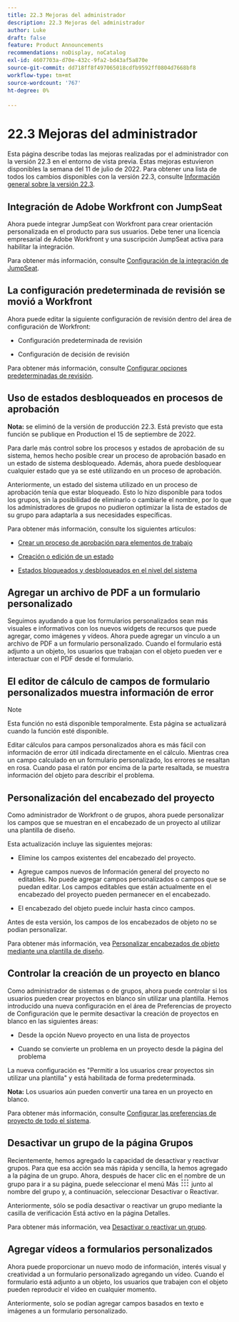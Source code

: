 ```yaml
---
title: 22.3 Mejoras del administrador
description: 22.3 Mejoras del administrador
author: Luke
draft: false
feature: Product Announcements
recommendations: noDisplay, noCatalog
exl-id: 4607703a-d70e-432c-9fa2-bd43af5a870e
source-git-commit: dd718ff8f497065018cdfb9592ff0804d7668bf8
workflow-type: tm+mt
source-wordcount: '767'
ht-degree: 0%

---
```


# 22.3 Mejoras del administrador

Esta página describe todas las mejoras realizadas por el administrador con la versión 22.3 en el entorno de vista previa. Estas mejoras estuvieron disponibles la semana del 11 de julio de 2022. Para obtener una lista de todos los cambios disponibles con la versión 22.3, consulte [Información general sobre la versión 22.3](/help/quicksilver/product-announcements/product-releases/22.3-release-activity/22-3-release-overview.md).

## Integración de Adobe Workfront con JumpSeat

Ahora puede integrar JumpSeat con Workfront para crear orientación personalizada en el producto para sus usuarios. Debe tener una licencia empresarial de Adobe Workfront y una suscripción JumpSeat activa para habilitar la integración.

Para obtener más información, consulte [Configuración de la integración de JumpSeat](/help/quicksilver/administration-and-setup/configure-integrations/configure-jumpseat.md).

## La configuración predeterminada de revisión se movió a Workfront

Ahora puede editar la siguiente configuración de revisión dentro del área de configuración de Workfront:

* Configuración predeterminada de revisión

* Configuración de decisión de revisión

Para obtener más información, consulte [Configurar opciones predeterminadas de revisión](/help/quicksilver/administration-and-setup/manage-workfront/configure-proofing/configure-default-proof-settings.md).

## Uso de estados desbloqueados en procesos de aprobación

**Nota:** se eliminó de la versión de producción 22.3. Está previsto que esta función se publique en Production el 15 de septiembre de 2022.

Para darle más control sobre los procesos y estados de aprobación de su sistema, hemos hecho posible crear un proceso de aprobación basado en un estado de sistema desbloqueado. Además, ahora puede desbloquear cualquier estado que ya se esté utilizando en un proceso de aprobación.

Anteriormente, un estado del sistema utilizado en un proceso de aprobación tenía que estar bloqueado. Esto lo hizo disponible para todos los grupos, sin la posibilidad de eliminarlo o cambiarle el nombre, por lo que los administradores de grupos no pudieron optimizar la lista de estados de su grupo para adaptarla a sus necesidades específicas.

Para obtener más información, consulte los siguientes artículos:

* [Crear un proceso de aprobación para elementos de trabajo](/help/quicksilver/administration-and-setup/customize-workfront/configure-approval-milestone-processes/create-approval-processes.md)

* [Creación o edición de un estado](/help/quicksilver/administration-and-setup/customize-workfront/creating-custom-status-and-priority-labels/create-or-edit-a-status.md)

* [Estados bloqueados y desbloqueados en el nivel del sistema](/help/quicksilver/administration-and-setup/customize-workfront/creating-custom-status-and-priority-labels/lock-or-unlock-a-custom-system-level-status.md)


## Agregar un archivo de PDF a un formulario personalizado

Seguimos ayudando a que los formularios personalizados sean más visuales e informativos con los nuevos widgets de recursos que puede agregar, como imágenes y vídeos. Ahora puede agregar un vínculo a un archivo de PDF a un formulario personalizado. Cuando el formulario está adjunto a un objeto, los usuarios que trabajan con el objeto pueden ver e interactuar con el PDF desde el formulario.

## El editor de cálculo de campos de formulario personalizados muestra información de error

>[!NOTE]
>
>Esta función no está disponible temporalmente. Esta página se actualizará cuando la función esté disponible.

Editar cálculos para campos personalizados ahora es más fácil con información de error útil indicada directamente en el cálculo. Mientras crea un campo calculado en un formulario personalizado, los errores se resaltan en rosa. Cuando pasa el ratón por encima de la parte resaltada, se muestra información del objeto para describir el problema.

## Personalización del encabezado del proyecto

Como administrador de Workfront o de grupos, ahora puede personalizar los campos que se muestran en el encabezado de un proyecto al utilizar una plantilla de diseño.

Esta actualización incluye las siguientes mejoras:

* Elimine los campos existentes del encabezado del proyecto.

* Agregue campos nuevos de Información general del proyecto no editables. No puede agregar campos personalizados o campos que se puedan editar. Los campos editables que están actualmente en el encabezado del proyecto pueden permanecer en el encabezado.

* El encabezado del objeto puede incluir hasta cinco campos.


Antes de esta versión, los campos de los encabezados de objeto no se podían personalizar.

Para obtener más información, vea [Personalizar encabezados de objeto mediante una plantilla de diseño](/help/quicksilver/administration-and-setup/customize-workfront/use-layout-templates/customize-object-headers.md).

## Controlar la creación de un proyecto en blanco

Como administrador de sistemas o de grupos, ahora puede controlar si los usuarios pueden crear proyectos en blanco sin utilizar una plantilla. Hemos introducido una nueva configuración en el área de Preferencias de proyecto de Configuración que le permite desactivar la creación de proyectos en blanco en las siguientes áreas:

* Desde la opción Nuevo proyecto en una lista de proyectos

* Cuando se convierte un problema en un proyecto desde la página del problema


La nueva configuración es &quot;Permitir a los usuarios crear proyectos sin utilizar una plantilla&quot; y está habilitada de forma predeterminada.

**Nota:** Los usuarios aún pueden convertir una tarea en un proyecto en blanco.

Para obtener más información, consulte [Configurar las preferencias de proyecto de todo el sistema](/help/quicksilver/administration-and-setup/set-up-workfront/configure-system-defaults/set-project-preferences.md).

## Desactivar un grupo de la página Grupos

Recientemente, hemos agregado la capacidad de desactivar y reactivar grupos. Para que esa acción sea más rápida y sencilla, la hemos agregado a la página de un grupo. Ahora, después de hacer clic en el nombre de un grupo para ir a su página, puede seleccionar el menú Más ![](/help/quicksilver/administration-and-setup/manage-groups/create-and-manage-groups/assets/main-menu-icon.png) junto al nombre del grupo y, a continuación, seleccionar Desactivar o Reactivar.

Anteriormente, sólo se podía desactivar o reactivar un grupo mediante la casilla de verificación Está activo en la página Detalles.

Para obtener más información, vea [Desactivar o reactivar un grupo](/help/quicksilver/administration-and-setup/manage-groups/create-and-manage-groups/deactivate-or-reactivate-a-group.md).

## Agregar vídeos a formularios personalizados

Ahora puede proporcionar un nuevo modo de información, interés visual y creatividad a un formulario personalizado agregando un vídeo. Cuando el formulario está adjunto a un objeto, los usuarios que trabajen con el objeto pueden reproducir el vídeo en cualquier momento.

Anteriormente, solo se podían agregar campos basados en texto e imágenes a un formulario personalizado.


